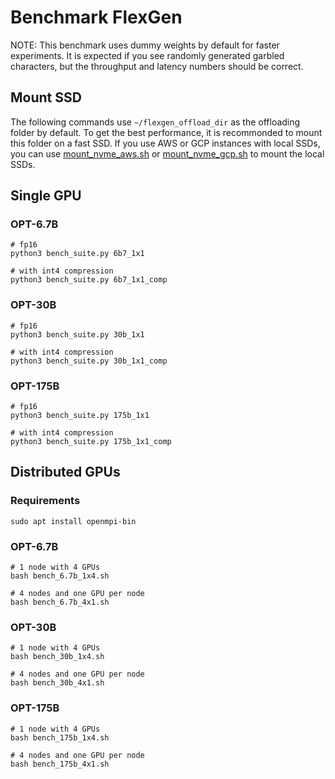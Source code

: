 # Benchmark FlexGen
NOTE: This benchmark uses dummy weights by default for faster experiments.
It is expected if you see randomly generated garbled characters, but the throughput and latency numbers should be correct.

## Mount SSD
The following commands use `~/flexgen_offload_dir` as the offloading folder by default.
To get the best performance, it is recommonded to mount this folder on a fast SSD.
If you use AWS or GCP instances with local SSDs, you can use [mount_nvme_aws.sh](../../scripts/mount_nvme_aws.sh) or [mount_nvme_gcp.sh](../../scripts/mount_nvme_gcp.sh) to mount the local SSDs.

## Single GPU

### OPT-6.7B
```
# fp16
python3 bench_suite.py 6b7_1x1

# with int4 compression
python3 bench_suite.py 6b7_1x1_comp
```

### OPT-30B
```
# fp16
python3 bench_suite.py 30b_1x1

# with int4 compression
python3 bench_suite.py 30b_1x1_comp
```

### OPT-175B
```
# fp16
python3 bench_suite.py 175b_1x1

# with int4 compression
python3 bench_suite.py 175b_1x1_comp
```

## Distributed GPUs

### Requirements
```
sudo apt install openmpi-bin
```

### OPT-6.7B
```
# 1 node with 4 GPUs
bash bench_6.7b_1x4.sh

# 4 nodes and one GPU per node
bash bench_6.7b_4x1.sh
```

### OPT-30B
```
# 1 node with 4 GPUs
bash bench_30b_1x4.sh

# 4 nodes and one GPU per node
bash bench_30b_4x1.sh
```

### OPT-175B
```
# 1 node with 4 GPUs
bash bench_175b_1x4.sh

# 4 nodes and one GPU per node
bash bench_175b_4x1.sh
```

